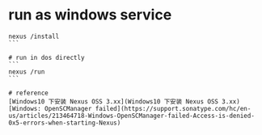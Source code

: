 
# run as windows service 
````
nexus /install
```

# run in dos directly
```
nexus /run
```

# reference
[Windows10 下安装 Nexus OSS 3.xx](Windows10 下安装 Nexus OSS 3.xx)  
[Windows: OpenSCManager failed](https://support.sonatype.com/hc/en-us/articles/213464718-Windows-OpenSCManager-failed-Access-is-denied-0x5-errors-when-starting-Nexus)    
